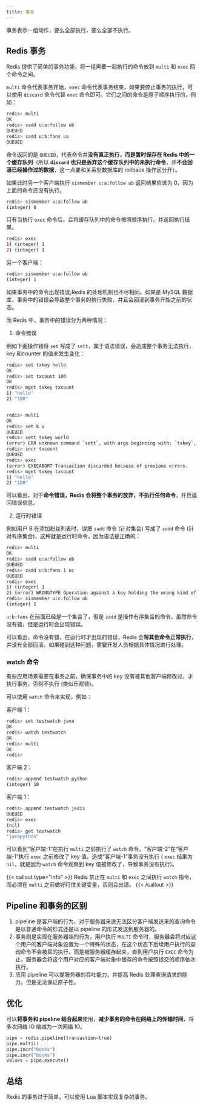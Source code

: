 ```yaml
---
title: 事务
---
```


事务表示一组动作，要么全部执行，要么全部不执行。

## Redis 事务

Redis 提供了简单的事务功能，将一组需要一起执行的命令放到 `multi` 和 `exec` 两个命令之间。

`multi` 命令代表事务开始，`exec` 命令代表事务结束，如果要停止事务的执行，可以使用 `discard` 命令代替 `exec` 命令即可。它们之间的命令是原子顺序执行的，例如：

```bash
redis> multi
OK
redis> sadd u:a:follow ub
QUEUED
redis> sadd u:b:fans ua
QUEUED
```

命令返回的是 `QUEUED`，代表命令并**没有真正执行，而是暂时保存在 Redis 中的一个缓存队列**（所以 **`discard` 也只是丢弃这个缓存队列中的未执行命令**，并**不会回滚已经操作过的数据**，这一点要和关系型数据库的 rollback 操作区分开）。

如果此时另一个客户端执行 `sismember u:a:follow ub` 返回结果应该为 0，因为上面的命令还没有执行。

```bash
redis> sismember u:a:follow ub
(integer) 0
```

只有当执行 `exec` 命令后，会将缓存队列中的命令按照顺序执行，并返回执行结果。

```bash
redis> exec
1) (integer) 1
2) (integer) 1
```

另一个客户端：

```bash
redis> sismember u:a:follow ub
(integer) 1
```


如果事务中的命令出现错误,Redis 的处理机制也不尽相同。如果是 MySQL 数据库，事务中的错误会导致整个事务的执行失败，并且会回滚到事务开始之前的状态。

而 Redis 中，事务中的错误分为两种情况：

1. 命令错误

例如下面操作错将 `set` 写成了 `sett`，属于语法错误，会造成整个事务无法执行，key 和counter 的值未发生变化：

```bash
redis> set txkey hello
OK
redis> set txcount 100
OK
redis> mget txkey txcount
1) "hello"
2) "100"


redis> multi
OK
redis> set k v
QUEUED
redis> sett txkey world
(error) ERR unknown command `sett`, with args beginning with: `txkey`, `world`, 
redis> incr txcount
QUEUED
redis> exec
(error) EXECABORT Transaction discarded because of previous errors.
redis> mget txkey txcount
1) "hello"
2) "100"
```

可以看出，对于**命令错误，Redis 会将整个事务的放弃，不执行任何命令**，并且返回错误信息。

2. 运行时错误

例如用户 B 在添加粉丝列表时，误把 `sadd` 命令 (针对集合) 写成了 `zadd` 命令 (针对有序集合)，这种就是运行时命令，因为语法是正确的：

```bash
redis> multi
OK
redis> sadd u:a:follow ub
QUEUED
redis> zadd u:b:fans 1 uc
QUEUED
redis> exec
1) (integer) 1
2) (error) WRONGTYPE Operation against a key holding the wrong kind of value
redis> sismember u:c:follow ub
(integer) 1
```

`u:b:fans` 在前面已经是一个集合了，但是 `zadd` 是操作有序集合的命令，虽然命令没有错，但是运行时会出现错误。

可以看出，命令没有错，在运行时才出现的错误，Redis 会**将其他命令正常执行**，并没有全部回滚。如果碰到这种问题，需要开发人员根据具体情况进行处理。

### watch 命令

有些应用场景需要在事务之前，确保事务中的 key 没有被其他客户端修改过，才执行事务，否则不执行 (类似乐观锁)。

可以使用 `watch` 命令来实现，例如：

客户端 1：

```bash
redis> set testwatch java
OK
redis> watch testwatch
OK
redis> multi
OK
redis>
```

客户端 2：

```bash
redis> append testwatch python
(integer) 10
```

客户端 1：

```bash
redis> append testwatch jedis
QUEUED
redis> exec
(nil)
redis> get testwatch
"javapython"
```

可以看到“客户端-1”在执行 `multi` 之前执行了 `watch` 命令，“客户端-2”在“客户端-1”执行 `exec` 之前修改了 key 值，造成“客户端-1”事务没有执行 ( `exec` 结果为 `nil`，就是因为 `watch` 命令观察到 key 值被修改了，导致事务没有执行)。

{{< callout type="info" >}}
Redis 禁止在 `multi` 和 `exec` 之间执行 `watch` 指令，而必须在 `multi` 之前做好盯住关键变量，否则会出错。
{{< /callout >}}

## Pipeline 和事务的区别

1. pipeline 是客户端的行为，对于服务器来说无法区分客户端发送来的查询命令是以普通命令的形式还是以 pipeline 的形式发送到服务器的。
2. 事务则是实现在服务器端的行为，用户执行 `MULTI` 命令时，服务器会将对应这个用户的客户端对象设置为一个特殊的状态，在这个状态下后续用户执行的查询命令不会被真的执行，而是被服务器缓存起来，直到用户执行 `EXEC` 命令为止，服务器会将这个用户对应的客户端对象中缓存的命令按照提交的顺序依次执行。
3. 应用 pipeline 可以提服务器的吞吐能力，并提高 Redis 处理查询请求的能力。但是无法保证原子性。

## 优化 

可以**将事务和 pipeline 结合起来**使用，**减少事务的命令在网络上的传输时间**，将多次网络 IO 缩减为一次网络 IO。

```python
pipe = redis.pipeline(transaction=true)
pipe.multi()
pipe.incr("books")
pipe.incr("books")
values = pipe.execute()
```

## 总结

Redis 的事务过于简单，可以使用 Lua 脚本实现复杂的事务。